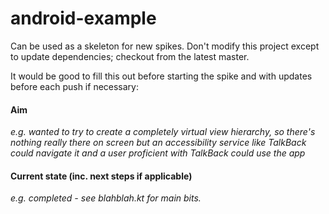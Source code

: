 android-example
===============
Can be used as a skeleton for new spikes. Don't modify this project except to update dependencies; checkout from the latest master.

It would be good to fill this out before starting the spike and with updates before each push if necessary:

#### Aim
_e.g. wanted to try to create a completely virtual view hierarchy, so there's nothing really there on screen but an accessibility service like TalkBack could navigate it and a user proficient with TalkBack could use the app_

#### Current state (inc. next steps if applicable)
_e.g. completed - see blahblah.kt for main bits._
